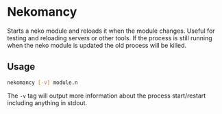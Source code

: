 # Nekomancy

Starts a neko module and reloads it when the module changes. Useful for testing and reloading servers or other tools. If the process is still running when the neko module is updated the old process will be killed.

## Usage

```bash
nekomancy [-v] module.n
```

The `-v` tag will output more information about the process start/restart including anything in stdout.
